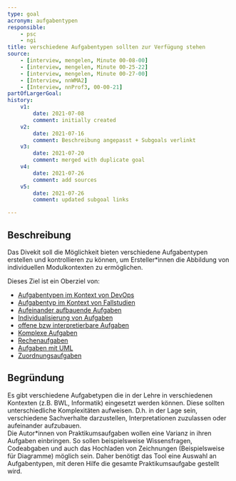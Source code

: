```yaml
---
type: goal
acronym: aufgabentypen
responsible: 
    - psc
    - ngi
title: verschiedene Aufgabentypen sollten zur Verfügung stehen
source:
    - [interview, mengelen, Minute 00-08-00]
    - [interview, mengelen, Minute 00-25-22]
    - [interview, mengelen, Minute 00-27-00]
    - [Interview, nnWMA2]
    - [Interview, nnProf3, 00-00-21]
partOfLargerGoal: 
history:
    v1:
        date: 2021-07-08
        comment: initially created
    v2:
        date: 2021-07-16
        comment: Beschreibung angepasst + Subgoals verlinkt
    v3:
        date: 2021-07-20
        comment: merged with duplicate goal
    v4: 
        date: 2021-07-26
        comment: add sources
    v5: 
        date: 2021-07-26
        comment: updated subgoal links

---
```


## Beschreibung

Das Divekit soll die Möglichkeit bieten verschiedene Aufgabentypen erstellen und kontrollieren zu können, um Ersteller\*innen die Abbildung von individuellen Modulkontexten zu ermöglichen.

Dieses Ziel ist ein Oberziel von:

* [Aufgabentypen im Kontext von DevOps](https://divekit.github.io/divekit-roadmap/goals/aufgabentypenDevOps.html)
* [Aufgabentyp im Kontext von Fallstudien](https://divekit.github.io/divekit-roadmap/goals/aufgabentypenFallstudien.html)
* [Aufeinander aufbauende Aufgaben](https://divekit.github.io/divekit-roadmap/goals/aufgabentypenFortlaufend.html)
* [Individualisierung von Aufgaben](https://divekit.github.io/divekit-roadmap/goals/aufgabentypenIndividual.html)
* [offene bzw interpretierbare Aufgaben](https://divekit.github.io/divekit-roadmap/goals/aufgabentypenInterpretierbar.html)
* [Komplexe Aufgaben](https://divekit.github.io/divekit-roadmap/goals/aufgabentypenKomplex.html)
* [Rechenaufgaben](https://divekit.github.io/divekit-roadmap/goals/aufgabentypenRechen.html)
* [Aufgaben mit UML](https://divekit.github.io/divekit-roadmap/goals/aufgabentypenUml.html)
* [Zuordnungsaufgaben](https://divekit.github.io/divekit-roadmap/goals/aufgabentypenZuordnung.html)



## Begründung

Es gibt verschiedene Aufgabetypen die in der Lehre in verschiedenen Kontexten (z.B. BWL, Informatik) eingesetzt werden können. Diese sollten unterschiedliche Komplexitäten aufweisen. D.h. in der Lage sein, verschiedene Sachverhalte darzustellen, Interpretationen zuzulassen oder aufeinander aufzubauen.  
Die Autor\*innen von Praktikumsaufgaben wollen eine Varianz in ihren Aufgaben einbringen. So sollen beispielsweise Wissensfragen, Codeabgaben und auch das Hochladen von Zeichnungen (Beispielsweise für Diagramme) möglich sein. Daher benötigt das Tool eine Auswahl an Aufgabentypen, mit deren Hilfe die gesamte Praktikumsaufgabe gestellt wird.
